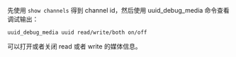 先使用 `show channels` 得到 channel id，然后使用 uuid_debug_media 命令查看调试输出：

```
uuid_debug_media uuid read/write/both on/off
```

可以打开或者关闭 read 或者 write 的媒体信息。
